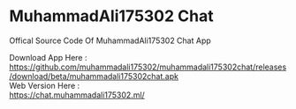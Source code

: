 # MuhammadAli175302 Chat  
Offical Source Code Of MuhammadAli175302 Chat App  
  
Download App Here :  
https://github.com/muhammadali175302/muhammadali175302chat/releases/download/beta/muhammadali175302chat.apk  
Web Version Here :  
https://chat.muhammadali175302.ml/  
